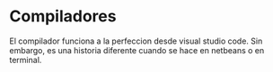 # Compiladores
El compilador funciona a la perfeccion desde visual studio code. Sin embargo, es una historia diferente cuando se hace en netbeans o en terminal.
